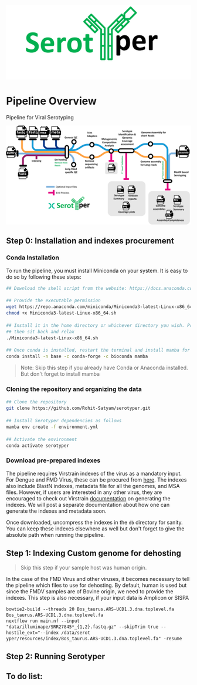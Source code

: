 ![](assets/logo.png)

# Pipeline Overview
Pipeline for Viral Serotyping

![](assets/pipeline.png)

## Step 0: Installation and indexes procurement

### Conda Installation
To run the pipeline, you must install Miniconda on your system. It is easy to do so by following these steps:

```bash
## Download the shell script from the website: https://docs.anaconda.com/miniconda/

## Provide the executable permission
wget https://repo.anaconda.com/miniconda/Miniconda3-latest-Linux-x86_64.sh
chmod +x Miniconda3-latest-Linux-x86_64.sh

## Install it in the home directory or whichever directory you wish. Press ENTER until prompted to change the installation directory
## then sit back and relax
./Miniconda3-latest-Linux-x86_64.sh

## Once conda is installed, restart the terminal and install mamba for quick dependency installation
conda install -n base -c conda-forge -c bioconda mamba
```
> Note: Skip this step if you already have Conda or Anaconda installed. But don't forget to install mamba

### Cloning the repository and organizing the data

```bash
## Clone the repository
git clone https://github.com/Rohit-Satyam/serotyper.git

## Install Serotyper dependencies as follows
mamba env create -f environment.yml

## Activate the environment
conda activate serotyper
```

### Download pre-prepared indexes

The pipeline requires Virstrain indexes of the virus as a mandatory input. For Dengue and FMD Virus, these can be procured from [here](https://zenodo.org/records/13235270). The indexes also include BlastN indexes, metadata file for all the genomes, and MSA files. However, if users are interested in any other virus, they are encouraged to check out Virstrain [documentation](https://github.com/liaoherui/VirStrain) on generating the indexes. We will post a separate documentation about how one can generate the indexes and metadata soon. 

Once downloaded, uncompress the indexes in the `db` directory for sanity. You can keep these indexes elsewhere as well but don't forget to give the absolute path when running the pipeline.


## Step 1: Indexing Custom genome for dehosting

>Skip this step if your sample host was human origin.

In the case of the FMD Virus and other viruses, it becomes necessary to tell the pipeline which files to use for dehosting. By default, human is used but since the FMDV samples are of Bovine origin, we need to provide the indexes. This step is also necessary, if your input data is Amplicon or SISPA

```
bowtie2-build --threads 20 Bos_taurus.ARS-UCD1.3.dna.toplevel.fa  Bos_taurus.ARS-UCD1.3.dna.toplevel.fa
nextflow run main.nf --input "data/illuminape/SRR27845*_{1,2}.fastq.gz" --skipTrim true --hostile_ext="--index /data/serot
yper/resources/index/Bos_taurus.ARS-UCD1.3.dna.toplevel.fa" -resume
```

## Step 2: Running Serotyper


## To do list:
